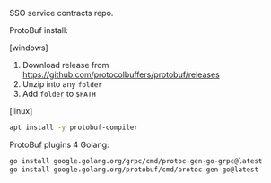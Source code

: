 SSO service contracts repo.

ProtoBuf install:

[windows]
1. Download release from https://github.com/protocolbuffers/protobuf/releases
2. Unzip into any `folder`
3. Add `folder` to `$PATH`

[linux]
```bash
apt install -y protobuf-compiler
```

ProtoBuf plugins 4 Golang:
```bash
go install google.golang.org/grpc/cmd/protoc-gen-go-grpc@latest
go install google.golang.org/protobuf/cmd/protoc-gen-go@latest
```